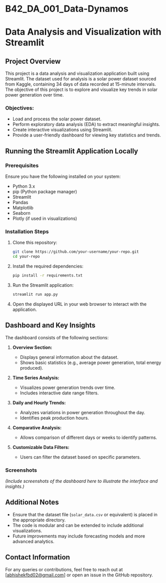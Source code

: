 # B42_DA_001_Data-Dynamos

# Data Analysis and Visualization with Streamlit

## Project Overview
This project is a data analysis and visualization application built using Streamlit. The dataset used for analysis is a solar power dataset sourced from Kaggle, containing 34 days of data recorded at 15-minute intervals. The objective of this project is to explore and visualize key trends in solar power generation over time.

### Objectives:
- Load and process the solar power dataset.
- Perform exploratory data analysis (EDA) to extract meaningful insights.
- Create interactive visualizations using Streamlit.
- Provide a user-friendly dashboard for viewing key statistics and trends.

## Running the Streamlit Application Locally

### Prerequisites
Ensure you have the following installed on your system:
- Python 3.x
- pip (Python package manager)
- Streamlit
- Pandas
- Matplotlib
- Seaborn
- Plotly (if used in visualizations)

### Installation Steps
1. Clone this repository:
   ```bash
   git clone https://github.com/your-username/your-repo.git
   cd your-repo
   ```

2. Install the required dependencies:
   ```bash
   pip install -r requirements.txt
   ```

3. Run the Streamlit application:
   ```bash
   streamlit run app.py
   ```

4. Open the displayed URL in your web browser to interact with the application.

## Dashboard and Key Insights
The dashboard consists of the following sections:

1. **Overview Section:**
   - Displays general information about the dataset.
   - Shows basic statistics (e.g., average power generation, total energy produced).

2. **Time Series Analysis:**
   - Visualizes power generation trends over time.
   - Includes interactive date range filters.

3. **Daily and Hourly Trends:**
   - Analyzes variations in power generation throughout the day.
   - Identifies peak production hours.

4. **Comparative Analysis:**
   - Allows comparison of different days or weeks to identify patterns.

5. **Customizable Data Filters:**
   - Users can filter the dataset based on specific parameters.

### Screenshots
*(Include screenshots of the dashboard here to illustrate the interface and insights.)*

## Additional Notes
- Ensure that the dataset file (`solar_data.csv` or equivalent) is placed in the appropriate directory.
- The code is modular and can be extended to include additional visualizations.
- Future improvements may include forecasting models and more advanced analytics.

## Contact Information
For any queries or contributions, feel free to reach out at [abhishekfbd02@gmail.com] or open an issue in the GitHub repository.

